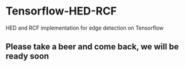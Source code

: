 # Tensorflow-HED-RCF
HED and RCF implementation for edge detection on Tensorflow
## Please take a beer and come back, we will be ready soon
